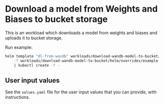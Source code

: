 # Download a model from Weights and Biases to bucket storage

This is an workload which downloads a model from weights and biases and uploads it to bucket storage.

Run example:
```bash
helm template "dl-from-wandb" workloads/download-wandb-model-to-bucket/helm \
    -f workloads/download-wandb-model-to-bucket/helm/overrides/example-model-to-minio.yaml \
    | kubectl create -f -
```

## User input values

See the `values.yaml` file for the user input values that you can provide, with instructions.
